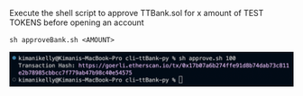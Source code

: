 Execute the shell script to approve TTBank.sol for x amount of TEST TOKENS before opening an account

```
sh approveBank.sh <AMOUNT>
```

![Example of the approve-bank command](/docs/approveBank.png "Screenshot of the approve-bank command")
